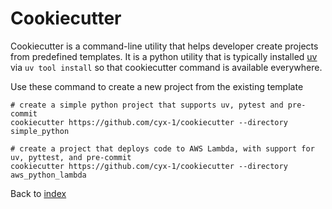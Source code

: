 # Cookiecutter

Cookiecutter is a command-line utility that helps developer create projects from predefined templates. 
It is a python utility that is typically installed [uv](uv.md) via ```uv tool install``` so that cookiecutter command is available everywhere. 

Use these command to create a new project from the existing template
```
# create a simple python project that supports uv, pytest and pre-commit
cookiecutter https://github.com/cyx-1/cookiecutter --directory simple_python

# create a project that deploys code to AWS Lambda, with support for uv, pyttest, and pre-commit
cookiecutter https://github.com/cyx-1/cookiecutter --directory aws_python_lambda
```

Back to [index](index.md)